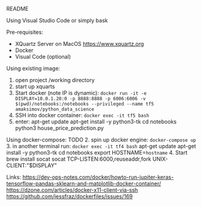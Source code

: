 README

Using Visual Studio Code or simply bask

Pre-requisites:
 - XQuartz Server on MacOS https://www.xquartz.org
 - Docker
 - Visual Code (optional)

Using existing image:

1. open project /working directory
2. start up xquarts
3. Start docker (note IP is dynamic): `docker run -it -e DISPLAY=10.0.1.20:0 -p 8888:8888 -p 6006:6006 -v $(pwd)/notebooks:/notebooks --privileged --name tf5 amaksimov/python_data_science`
3. SSH into docker container: `docker exec -it tf5 bash`
4. enter:
apt-get update
apt-get install -y python3-tk
cd notebooks
python3 house_price_prediction.py

Using docker-compose:
TODO
2. spin up docker engine: `docker-compose up`
3. in another terminal run: `docker exec -it tf4 bash`
apt-get update
apt-get install -y python3-tk
cd notebooks
export HOSTNAME=`hostname`
4. Start
brew install socat
socat TCP-LISTEN:6000,reuseaddr,fork UNIX-CLIENT:\"$DISPLAY\"


Links:
https://dev-ops-notes.com/docker/howto-run-jupiter-keras-tensorflow-pandas-sklearn-and-matplotlib-docker-container/
https://dzone.com/articles/docker-x11-client-via-ssh
https://github.com/jessfraz/dockerfiles/issues/169
